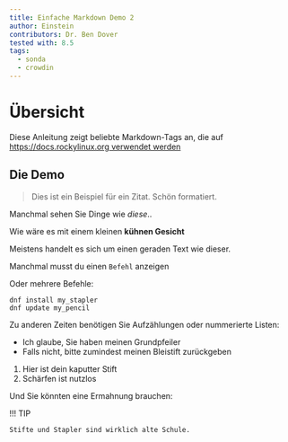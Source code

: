 ```yaml
---
title: Einfache Markdown Demo 2
author: Einstein
contributors: Dr. Ben Dover
tested with: 8.5
tags:
  - sonda
  - crowdin
---
```


# Übersicht

Diese Anleitung zeigt beliebte Markdown-Tags an, die auf [https://docs.rockylinux.org verwendet werden](https://docs.rockylinux.org)

## Die Demo

> Dies ist ein Beispiel für ein Zitat. Schön formatiert.

Manchmal sehen Sie Dinge wie _diese_..

Wie wäre es mit einem kleinen **kühnen Gesicht**

Meistens handelt es sich um einen geraden Text wie dieser.

Manchmal musst du einen `Befehl` anzeigen

Oder mehrere Befehle:

```
dnf install my_stapler
dnf update my_pencil
```

Zu anderen Zeiten benötigen Sie Aufzählungen oder nummerierte Listen:

- Ich glaube, Sie haben meinen Grundpfeiler
- Falls nicht, bitte zumindest meinen Bleistift zurückgeben

1. Hier ist dein kaputter Stift
2. Schärfen ist nutzlos

Und Sie könnten eine Ermahnung brauchen:

!!! TIP

    Stifte und Stapler sind wirklich alte Schule. 
